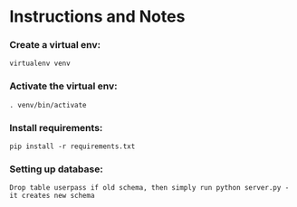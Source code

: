 # Instructions and Notes

### Create a virtual env:
```
virtualenv venv
```

### Activate the virtual env:
```
. venv/bin/activate
```

### Install requirements:
```
pip install -r requirements.txt
```

### Setting up database:
```
Drop table userpass if old schema, then simply run python server.py - it creates new schema
```